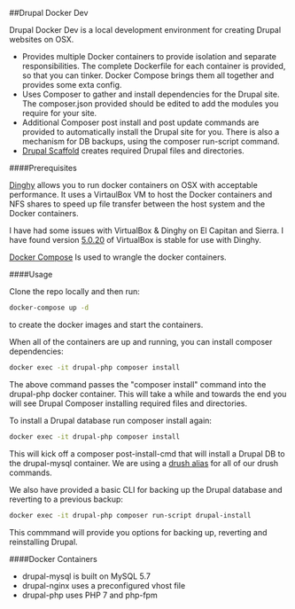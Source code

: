 ##Drupal Docker Dev

Drupal Docker Dev is a local development environment for creating Drupal websites on OSX.

* Provides multiple Docker containers to provide isolation and separate responsibilities. The complete Dockerfile for each container is provided, so that you can tinker. Docker Compose brings them all together and provides some exta config.
* Uses Composer to gather and install dependencies for the Drupal site. The composer.json provided should be edited to add the modules you require for your site.
* Additional Composer post install and post update commands are provided to automatically install the Drupal site for you. There is also a mechanism for DB backups, using the composer run-script command.
* [Drupal Scaffold](https://github.com/drupal-composer/drupal-scaffold) creates required Drupal files and directories. 

####Prerequisites

[Dinghy](https://github.com/codekitchen/dinghy) allows you to run docker containers on OSX with acceptable performance. It uses a VirtaulBox VM to host the Docker containers and NFS shares to speed up file transfer between the host system and the Docker containers.

I have had some issues with VirtualBox & Dinghy on El Capitan and Sierra. I have found version [5.0.20](http://download.virtualbox.org/virtualbox/5.0.20/VirtualBox-5.0.20-106931-OSX.dmg) of VirtualBox is stable for use with Dinghy.

[Docker Compose](https://docs.docker.com/compose/) Is used to wrangle the docker containers.

####Usage

Clone the repo locally and then run:
````bash
docker-compose up -d
````
to create the docker images and start the containers.

When all of the containers are up and running, you can install composer dependencies:
````bash
docker exec -it drupal-php composer install
````
The above command passes the "composer install" command into the drupal-php docker container. This will take a while and towards the end you will see Drupal Composer installing required files and directories.

To install a Drupal database run composer install again:
````bash
docker exec -it drupal-php composer install
````
This will kick off a composer post-install-cmd that will install a Drupal DB to the drupal-mysql container. We are using a [drush alias](docker/drupal-phpfpm/conf/ddd.alias.drushrc.php) for all of our drush commands.

We also have provided a basic CLI for backing up the Drupal database and reverting to a previous backup:
````bash
docker exec -it drupal-php composer run-script drupal-install
````
This commmand will provide you options for backing up, reverting and reinstalling Drupal.

####Docker Containers

* drupal-mysql is built on MySQL 5.7
* drupal-nginx uses a preconfigured vhost file
* drupal-php uses PHP 7 and php-fpm
